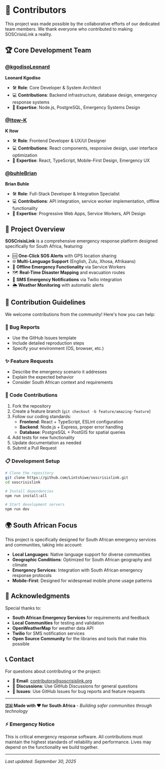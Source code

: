 # 👥 Contributors

This project was made possible by the collaborative efforts of our dedicated team members. We thank everyone who contributed to making SOSCrisisLink a reality.

## 🏆 Core Development Team

### [@kgodisoLeonard](https://github.com/kgodisoLeonard)

**Leonard Kgodiso**

- 🛠️ **Role**: Core Developer & System Architect
- 💻 **Contributions**: Backend infrastructure, database design, emergency response systems
- 🌟 **Expertise**: Node.js, PostgreSQL, Emergency Systems Design

### [@Itow-K](https://github.com/Itow-K)

**K Itow**

- 🛠️ **Role**: Frontend Developer & UX/UI Designer
- 💻 **Contributions**: React components, responsive design, user interface optimization
- 🌟 **Expertise**: React, TypeScript, Mobile-First Design, Emergency UX

### [@buhleBrian](https://github.com/buhleBrian)

**Brian Buhle**

- 🛠️ **Role**: Full-Stack Developer & Integration Specialist
- 💻 **Contributions**: API integration, service worker implementation, offline functionality
- 🌟 **Expertise**: Progressive Web Apps, Service Workers, API Design

## 🎯 Project Overview

**SOSCrisisLink** is a comprehensive emergency response platform designed specifically for South Africa, featuring:

- 🆘 **One-Click SOS Alerts** with GPS location sharing
- 🌐 **Multi-Language Support** (English, Zulu, Xhosa, Afrikaans)
- 📱 **Offline Emergency Functionality** via Service Workers
- 🗺️ **Real-Time Disaster Mapping** and evacuation routes
- 📲 **SMS Emergency Notifications** via Twilio integration
- 🌦️ **Weather Monitoring** with automatic alerts

## 🤝 Contribution Guidelines

We welcome contributions from the community! Here's how you can help:

### 🐛 Bug Reports

- Use the GitHub Issues template
- Include detailed reproduction steps
- Specify your environment (OS, browser, etc.)

### ✨ Feature Requests

- Describe the emergency scenario it addresses
- Explain the expected behavior
- Consider South African context and requirements

### 🔧 Code Contributions

1. Fork the repository
2. Create a feature branch (`git checkout -b feature/amazing-feature`)
3. Follow our coding standards:
   - **Frontend**: React + TypeScript, ESLint configuration
   - **Backend**: Node.js + Express, proper error handling
   - **Database**: PostgreSQL + PostGIS for spatial queries
4. Add tests for new functionality
5. Update documentation as needed
6. Submit a Pull Request

### 📋 Development Setup

```bash
# Clone the repository
git clone https://github.com/Lintshiwe/soscrisislink.git
cd soscrisislink

# Install dependencies
npm run install:all

# Start development servers
npm run dev
```

## 🌍 South African Focus

This project is specifically designed for South African emergency services and communities, taking into account:

- **Local Languages**: Native language support for diverse communities
- **Geographic Conditions**: Optimized for South African geography and climate
- **Emergency Services**: Integration with South African emergency response protocols
- **Mobile-First**: Designed for widespread mobile phone usage patterns

## 🙏 Acknowledgments

Special thanks to:

- **South African Emergency Services** for requirements and feedback
- **Local Communities** for testing and validation
- **OpenWeatherMap** for weather data API
- **Twilio** for SMS notification services
- **Open Source Community** for the libraries and tools that make this possible

## 📞 Contact

For questions about contributing or the project:

- 📧 **Email**: [contributors@soscrisislink.org](mailto:contributors@soscrisislink.org)
- 💬 **Discussions**: Use GitHub Discussions for general questions
- 🐛 **Issues**: Use GitHub Issues for bug reports and feature requests

---

**🇿🇦 Made with ❤️ for South Africa** - _Building safer communities through technology_

### ⚡ Emergency Notice

This is critical emergency response software. All contributions must maintain the highest standards of reliability and performance. Lives may depend on the functionality we build together.

---

_Last updated: September 30, 2025_
